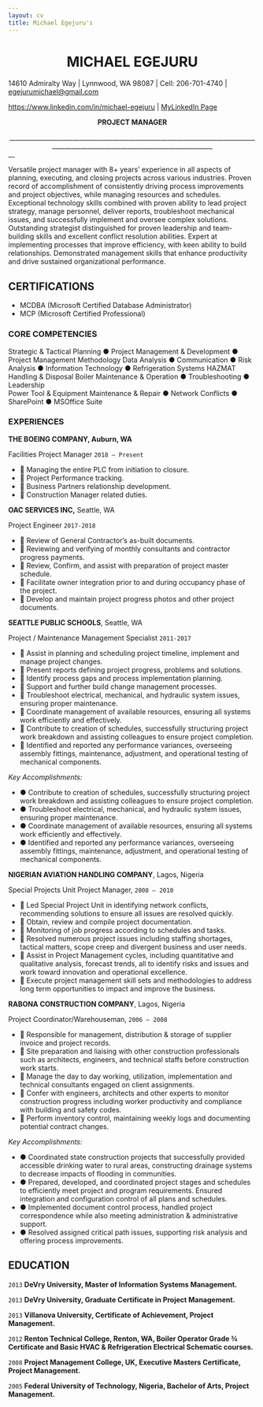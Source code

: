 ```yaml
---
layout: cv
title: Michael Egejuru's
---
```

# <center> MICHAEL EGEJURU </center>
14610 Admiralty Way | Lynnwood, WA 98087 | Cell: 206-701-4740 | egejurumichael@gmail.com 

<div id="webaddress">
<a href="https://www.linkedin.com/in/michael-egejuru">https://www.linkedin.com/in/michael-egejuru</a>
| <a href="https://www.linkedin.com/in/michael-egejuru"> MyLinkedIn Page</a>
</div>

__<center> PROJECT MANAGER </center>__

__<center>___________________________________________________________________________________________________________________________________ </center>__



Versatile project manager with 8+ years’ experience in all aspects of planning, executing, and closing projects across various industries. Proven record of accomplishment of consistently driving process improvements and project objectives, while managing resources and schedules. Exceptional technology skills combined with proven ability to lead project strategy, manage personnel, deliver reports, troubleshoot mechanical issues, and successfully implement and oversee complex solutions. Outstanding strategist distinguished for proven leadership and team-building skills and excellent conflict resolution abilities. Expert at implementing processes that improve efficiency, with keen ability to build relationships. Demonstrated management skills that enhance productivity and drive sustained organizational performance.

## CERTIFICATIONS

- MCDBA (Microsoft Certified Database Administrator)
- MCP (Microsoft Certified Professional)

### CORE COMPETENCIES

Strategic & Tactical Planning ● Project Management & Development ● Project Management Methodology Data Analysis ● Communication ● Risk Analysis ● Information Technology ● Refrigeration Systems
	HAZMAT Handling & Disposal Boiler Maintenance & Operation ● Troubleshooting ● Leadership	
Power Tool & Equipment Maintenance & Repair ● Network Conflicts ● SharePoint ● MSOffice Suite

### EXPERIENCES

__THE BOEING COMPANY, Auburn, WA__

Facilities Project Manager `2018 – Present`


-  Managing the entire PLC from initiation to closure.
-  Project Performance tracking.
-  Business Partners relationship development.
-  Construction Manager related duties.

__OAC SERVICES INC,__ Seattle, WA

Project Engineer `2017-2018`



-  Review of General Contractor’s as-built documents.
-  Reviewing and verifying of monthly consultants and contractor progress payments.
-  Review, Confirm, and assist with preparation of project master schedule.
-  Facilitate owner integration prior to and during occupancy phase of the project.
-  Develop and maintain project progress photos and other project documents.

__SEATTLE PUBLIC SCHOOLS__, Seattle, WA

Project / Maintenance Management Specialist `2011-2017`




-  Assist in planning and scheduling project timeline, implement and manage project changes.
-  Present reports defining project progress, problems and solutions.
-  Identify process gaps and process implementation planning.
-  Support and further build change management processes.
-  Troubleshoot electrical, mechanical, and hydraulic system issues, ensuring proper maintenance.
-  Coordinate management of available resources, ensuring all systems work efficiently and effectively.
-  Contribute to creation of schedules, successfully structuring project work breakdown and assisting colleagues to ensure project completion.
-  Identified and reported any performance variances, overseeing assembly fittings, maintenance, adjustment, and operational testing of mechanical components.





_Key Accomplishments:_

- ● Contribute to creation of schedules, successfully structuring project work breakdown and assisting colleagues to ensure project completion. 
- ● Troubleshoot electrical, mechanical, and hydraulic system issues, ensuring proper maintenance.
- ● Coordinate management of available resources, ensuring all systems work efficiently and effectively. 
- ● Identified and reported any performance variances, overseeing assembly fittings, maintenance, adjustment, and operational testing of mechanical components.



__NIGERIAN AVIATION HANDLING COMPANY__, Lagos, Nigeria

Special Projects Unit Project Manager, `2008 – 2010`


-  Led Special Project Unit in identifying network conflicts, recommending solutions to ensure all issues are resolved quickly.
-  Obtain, review and compile project documentation.
-  Monitoring of job progress according to schedules and tasks.
-  Resolved numerous project issues including staffing shortages, tactical matters, scope creep and divergent business and user needs.
-  Assist in Project Management cycles, including quantitative and qualitative analysis, forecast trends, all to identify risks and issues and work toward innovation and operational excellence.
-  Execute project management skill sets and methodologies to address long term opportunities to impact and improve the business. 




__RABONA CONSTRUCTION COMPANY__, Lagos, Nigeria

Project Coordinator/Warehouseman, `2006 – 2008`


-  Responsible for management, distribution & storage of supplier invoice and project records.
-  Site preparation and liaising with other construction professionals such as architects, engineers, and technical staffs before construction work starts. 
-  Manage the day to day working, utilization, implementation and technical consultants engaged on client assignments.
-  Confer with engineers, architects and other experts to monitor construction progress including worker productivity and compliance with building and safety codes.
-  Perform inventory control, maintaining weekly logs and documenting potential contract changes.


_Key Accomplishments:_

- ● Coordinated state construction projects that successfully provided accessible drinking water to rural areas, constructing drainage systems to decrease impacts of flooding in communities.
- ● Prepared, developed, and coordinated project stages and schedules to efficiently meet project and program requirements. Ensured integration and configuration control of all plans and schedules.
- ● Implemented document control process, handled project correspondence while also meeting administration & administrative support.
- ● Resolved assigned critical path issues, supporting risk analysis and offering process improvements.

## EDUCATION

`2013`
__DeVry University, Master of Information Systems Management.__

`2013`
__DeVry University, Graduate Certificate in Project Management.__

`2013`
__Villanova University, Certificate of Achievement, Project Management.__

`2012`
__Renton Technical College, Renton, WA, Boiler Operator Grade ¾ Certificate and Basic HVAC & Refrigeration Electrical Schematic courses.__


`2008`
__Project Management College, UK, Executive Masters Certificate, Project Management.__

`2005`
__Federal University of Technology, Nigeria, Bachelor of Arts, Project Management.__

>


<!-- ### Footer

Last updated: September 2019 -->

